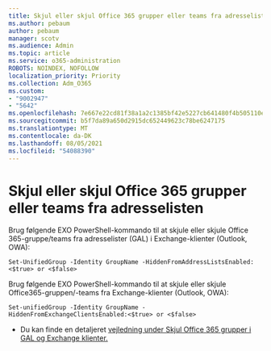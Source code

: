 ```yaml
---
title: Skjul eller skjul Office 365 grupper eller teams fra adresselisten
ms.author: pebaum
author: pebaum
manager: scotv
ms.audience: Admin
ms.topic: article
ms.service: o365-administration
ROBOTS: NOINDEX, NOFOLLOW
localization_priority: Priority
ms.collection: Adm_O365
ms.custom:
- "9002947"
- "5642"
ms.openlocfilehash: 7e667e22cd81f38a1a2c1385bf42e5227cb641480f4b505110ee7349a13f13a1
ms.sourcegitcommit: b5f7da89a650d2915dc652449623c78be6247175
ms.translationtype: MT
ms.contentlocale: da-DK
ms.lasthandoff: 08/05/2021
ms.locfileid: "54088390"
---
```

# <a name="hide-or-un-hide-office-365-groups-or-teams-from-address-list"></a>Skjul eller skjul Office 365 grupper eller teams fra adresselisten

Brug følgende EXO PowerShell-kommando til at skjule eller skjule Office 365-gruppe/teams fra adresselister (GAL) i Exchange-klienter (Outlook, OWA):

`
    Set-UnifiedGroup -Identity GroupName -HiddenFromAddressListsEnabled:<$true> or <$false>
`

Brug følgende EXO PowerShell-kommando til at skjule eller skjule Office365-gruppen/-teams fra Exchange-klienter (Outlook, OWA):

`
    Set-unifiedGroup -Identity GroupName -HiddenFromExchangeClientsEnabled:<$true> or <$false>
`

- Du kan finde en detaljeret [vejledning under Skjul Office 365 grupper i GAL og Exchange klienter.](https://docs.microsoft.com/schooldatasync/hide-office-365-groups-from-the-gal)
